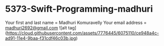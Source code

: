 # 5373-Swift-Programming-madhuri

Your first and last name = Madhuri Komuravelly
Your email address = madhuri2692@gmail.com
![alt tag] (https://cloud.githubusercontent.com/assets/7776445/6075110/ce948a4c-ad91-11e4-9baa-f31cdf46c03b.jpg)
